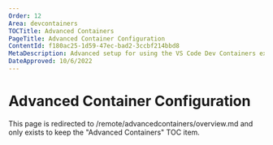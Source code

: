 ```yaml
---
Order: 12
Area: devcontainers
TOCTitle: Advanced Containers
PageTitle: Advanced Container Configuration
ContentId: f180ac25-1d59-47ec-bad2-3ccbf214bbd8
MetaDescription: Advanced setup for using the VS Code Dev Containers extension
DateApproved: 10/6/2022
---
```

# Advanced Container Configuration

This page is redirected to /remote/advancedcontainers/overview.md and only exists to keep the "Advanced Containers" TOC item.
